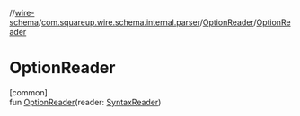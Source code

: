 //[wire-schema](../../../index.md)/[com.squareup.wire.schema.internal.parser](../index.md)/[OptionReader](index.md)/[OptionReader](-option-reader.md)

# OptionReader

[common]\
fun [OptionReader](-option-reader.md)(reader: [SyntaxReader](../-syntax-reader/index.md))
